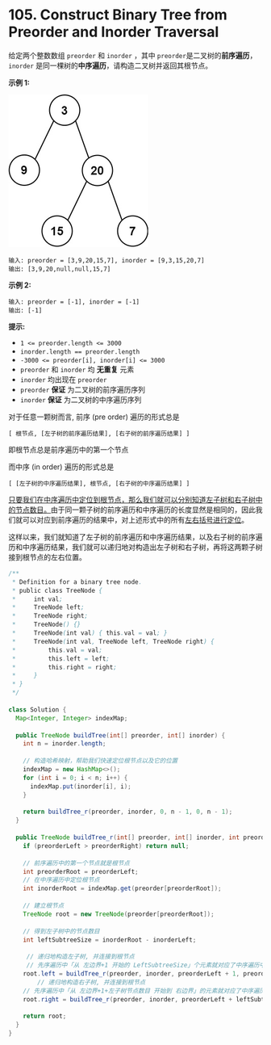 # 105. Construct Binary Tree from Preorder and Inorder Traversal

给定两个整数数组 `preorder` 和 `inorder` ，其中 `preorder`是二叉树的**前序遍历**， `inorder` 是同一棵树的**中序遍历**，请构造二叉树并返回其根节点。

 

**示例 1:**

![img](assets/tree.jpg)

```
输入: preorder = [3,9,20,15,7], inorder = [9,3,15,20,7]
输出: [3,9,20,null,null,15,7]
```

**示例 2:**

```
输入: preorder = [-1], inorder = [-1]
输出: [-1]
```

 

**提示:**

-   `1 <= preorder.length <= 3000`
-   `inorder.length == preorder.length`
-   `-3000 <= preorder[i], inorder[i] <= 3000`
-   `preorder` 和 `inorder` 均 **无重复** 元素
-   `inorder` 均出现在 `preorder`
-   `preorder` **保证** 为二叉树的前序遍历序列
-   `inorder` **保证** 为二叉树的中序遍历序列



对于任意一颗树而言, 前序 (pre order) 遍历的形式总是

`[ 根节点, [左子树的前序遍历结果], [右子树的前序遍历结果] ]`

即根节点总是前序遍历中的第一个节点

而中序 (in order) 遍历的形式总是

`[ [左子树的中序遍历结果], 根节点, [右子树的中序遍历结果] ]`

<u>只要我们在中序遍历中定位到根节点，那么我们就可以分别知道左子树和右子树中的节点数目。</u>由于同一颗子树的前序遍历和中序遍历的长度显然是相同的，因此我们就可以对应到前序遍历的结果中，对上述形式中的所有<u>左右括号进行定位</u>。

这样以来，我们就知道了左子树的前序遍历和中序遍历结果，以及右子树的前序遍历和中序遍历结果，我们就可以递归地对构造出左子树和右子树，再将这两颗子树接到根节点的左右位置。

```java
/**
 * Definition for a binary tree node.
 * public class TreeNode {
 *     int val;
 *     TreeNode left;
 *     TreeNode right;
 *     TreeNode() {}
 *     TreeNode(int val) { this.val = val; }
 *     TreeNode(int val, TreeNode left, TreeNode right) {
 *         this.val = val;
 *         this.left = left;
 *         this.right = right;
 *     }
 * }
 */

class Solution {
  Map<Integer, Integer> indexMap;

  public TreeNode buildTree(int[] preorder, int[] inorder) {
    int n = inorder.length;

    // 构造哈希映射，帮助我们快速定位根节点以及它的位置
    indexMap = new HashMap<>();
    for (int i = 0; i < n; i++) {
      indexMap.put(inorder[i], i);
    }

    return buildTree_r(preorder, inorder, 0, n - 1, 0, n - 1);
  }

  public TreeNode buildTree_r(int[] preorder, int[] inorder, int preorderLeft, int preorderRight, int inorderLeft, int inorderRight) {
    if (preorderLeft > preorderRight) return null;

    // 前序遍历中的第一个节点就是根节点
    int preorderRoot = preorderLeft;
    // 在中序遍历中定位根节点
    int inorderRoot = indexMap.get(preorder[preorderRoot]);

    // 建立根节点
    TreeNode root = new TreeNode(preorder[preorderRoot]);

    // 得到左子树中的节点数目
    int leftSubtreeSize = inorderRoot - inorderLeft;

     // 递归地构造左子树, 并连接到根节点
     // 先序遍历中「从 左边界+1 开始的 LeftSubtreeSize」个元素就对应了中序遍历中「从 左边界 开始到 根节点定位-1」的元素
    root.left = buildTree_r(preorder, inorder, preorderLeft + 1, preorderLeft + leftSubtreeSize, inorderLeft, inorderRoot - 1);
		// 递归地构造右子树, 并连接到根节点
    // 先序遍历中「从 左边界+1+左子树节点数目 开始到 右边界」的元素就对应了中序遍历中「从 根节点定位+1 到 右边界」的元素
    root.right = buildTree_r(preorder, inorder, preorderLeft + leftSubtreeSize + 1, preorderRight, inorderRoot + 1, inorderRight);

    return root;
  }
}
```


